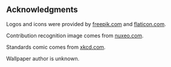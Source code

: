   Acknowledgments
-------------------

Logos and icons were provided by [freepik.com](http://www.freepik.com/) and [flaticon.com](http://www.flaticon.com/).

Contribution recognition image comes from [nuxeo.com](http://www.nuxeo.com/).

Standards comic comes from [xkcd.com](https://xkcd.com/927/).

Wallpaper author is unknown.
